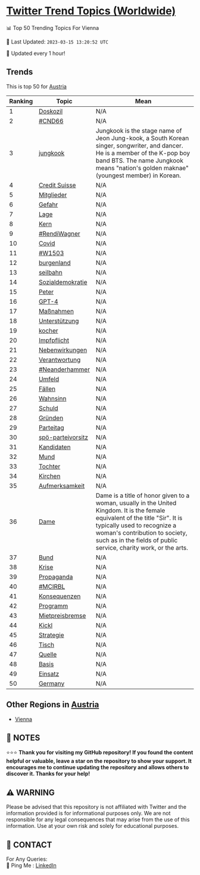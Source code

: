 [Twitter Trend Topics (Worldwide)](https://github.com/ErcinDedeoglu/Twitter-Trend-Topics)
==========


📊 Top 50 Trending Topics For Vienna

📆 Last Updated: `2023-03-15 13:20:52 UTC`

🔧 Updated every 1 hour!


## Trends

This is top 50 for [Austria](</Austria>)

| Ranking | Topic | Mean |
| ------- | ------------ | ------------ |
| 1 | [Doskozil](http://twitter.com/search?q=Doskozil) | N/A |
| 2 | [#CND66](http://twitter.com/search?q=%23CND66) | N/A |
| 3 | [jungkook](http://twitter.com/search?q=jungkook) | Jungkook is the stage name of Jeon Jung-kook, a South Korean singer, songwriter, and dancer. He is a member of the K-pop boy band BTS. The name Jungkook means "nation's golden maknae" (youngest member) in Korean. |
| 4 | [Credit Suisse](http://twitter.com/search?q=Credit+Suisse) | N/A |
| 5 | [Mitglieder](http://twitter.com/search?q=Mitglieder) | N/A |
| 6 | [Gefahr](http://twitter.com/search?q=Gefahr) | N/A |
| 7 | [Lage](http://twitter.com/search?q=Lage) | N/A |
| 8 | [Kern](http://twitter.com/search?q=Kern) | N/A |
| 9 | [#RendiWagner](http://twitter.com/search?q=%23RendiWagner) | N/A |
| 10 | [Covid](http://twitter.com/search?q=Covid) | N/A |
| 11 | [#W1503](http://twitter.com/search?q=%23W1503) | N/A |
| 12 | [burgenland](http://twitter.com/search?q=burgenland) | N/A |
| 13 | [seilbahn](http://twitter.com/search?q=seilbahn) | N/A |
| 14 | [Sozialdemokratie](http://twitter.com/search?q=Sozialdemokratie) | N/A |
| 15 | [Peter](http://twitter.com/search?q=Peter) | N/A |
| 16 | [GPT-4](http://twitter.com/search?q=GPT-4) | N/A |
| 17 | [Maßnahmen](http://twitter.com/search?q=Ma%c3%9fnahmen) | N/A |
| 18 | [Unterstützung](http://twitter.com/search?q=Unterst%c3%bctzung) | N/A |
| 19 | [kocher](http://twitter.com/search?q=kocher) | N/A |
| 20 | [Impfpflicht](http://twitter.com/search?q=Impfpflicht) | N/A |
| 21 | [Nebenwirkungen](http://twitter.com/search?q=Nebenwirkungen) | N/A |
| 22 | [Verantwortung](http://twitter.com/search?q=Verantwortung) | N/A |
| 23 | [#Neanderhammer](http://twitter.com/search?q=%23Neanderhammer) | N/A |
| 24 | [Umfeld](http://twitter.com/search?q=Umfeld) | N/A |
| 25 | [Fällen](http://twitter.com/search?q=F%c3%a4llen) | N/A |
| 26 | [Wahnsinn](http://twitter.com/search?q=Wahnsinn) | N/A |
| 27 | [Schuld](http://twitter.com/search?q=Schuld) | N/A |
| 28 | [Gründen](http://twitter.com/search?q=Gr%c3%bcnden) | N/A |
| 29 | [Parteitag](http://twitter.com/search?q=Parteitag) | N/A |
| 30 | [spö-parteivorsitz](http://twitter.com/search?q=sp%c3%b6-parteivorsitz) | N/A |
| 31 | [Kandidaten](http://twitter.com/search?q=Kandidaten) | N/A |
| 32 | [Mund](http://twitter.com/search?q=Mund) | N/A |
| 33 | [Tochter](http://twitter.com/search?q=Tochter) | N/A |
| 34 | [Kirchen](http://twitter.com/search?q=Kirchen) | N/A |
| 35 | [Aufmerksamkeit](http://twitter.com/search?q=Aufmerksamkeit) | N/A |
| 36 | [Dame](http://twitter.com/search?q=Dame) | Dame is a title of honor given to a woman, usually in the United Kingdom. It is the female equivalent of the title "Sir". It is typically used to recognize a woman's contribution to society, such as in the fields of public service, charity work, or the arts. |
| 37 | [Bund](http://twitter.com/search?q=Bund) | N/A |
| 38 | [Krise](http://twitter.com/search?q=Krise) | N/A |
| 39 | [Propaganda](http://twitter.com/search?q=Propaganda) | N/A |
| 40 | [#MCIRBL](http://twitter.com/search?q=%23MCIRBL) | N/A |
| 41 | [Konsequenzen](http://twitter.com/search?q=Konsequenzen) | N/A |
| 42 | [Programm](http://twitter.com/search?q=Programm) | N/A |
| 43 | [Mietpreisbremse](http://twitter.com/search?q=Mietpreisbremse) | N/A |
| 44 | [Kickl](http://twitter.com/search?q=Kickl) | N/A |
| 45 | [Strategie](http://twitter.com/search?q=Strategie) | N/A |
| 46 | [Tisch](http://twitter.com/search?q=Tisch) | N/A |
| 47 | [Quelle](http://twitter.com/search?q=Quelle) | N/A |
| 48 | [Basis](http://twitter.com/search?q=Basis) | N/A |
| 49 | [Einsatz](http://twitter.com/search?q=Einsatz) | N/A |
| 50 | [Germany](http://twitter.com/search?q=Germany) | N/A |



## Other Regions in [Austria](</Austria>)

* [Vienna](</Austria/Vienna.md>)



## 📝 NOTES

⭐⭐⭐ **Thank you for visiting my GitHub repository! If you found the content helpful or valuable, leave a star on the repository to show your support. It encourages me to continue updating the repository and allows others to discover it. Thanks for your help!**


## ⚠️ WARNING

Please be advised that this repository is not affiliated with Twitter and the information provided is for informational purposes only. We are not responsible for any legal consequences that may arise from the use of this information. Use at your own risk and solely for educational purposes.


## 📨 CONTACT

 For Any Queries:  
            🏓 Ping Me : [LinkedIn](https://www.linkedin.com/in/ercindedeoglu/)
